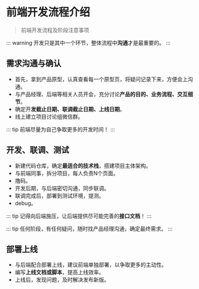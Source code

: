 # 前端开发流程介绍

> 前端开发流程及阶段注意事项

::: warning
开发只是其中一个环节，整体流程中**沟通**才是最重要的。
:::

## 需求沟通与确认

* 首先，拿到产品原型，认真查看每一个原型页，将疑问记录下来，方便会上沟通。
* 与产品经理、后端等相关人员开会，充分讨论**产品的目的、业务流程、交互细节**。
* 确定开**发截止日期、联调截止日期、上线日期**。
* 线上建立项目讨论组微信群。

::: tip
前端尽量为自己争取更多的开发时间！
:::

## 开发、联调、测试

* 新建代码仓库，确定**最适合的技术栈**，搭建项目主体架构。
* 与前端同事，拆分项目，每人负责N个页面。
* 撸码。
* 开发后期，与后端密切沟通，同步联调。
* 联调完成后，部署到测试环境，提测。
* debug。

::: tip
记得向后端施压，让后端提供尽可能完善的**接口文档**！
:::

::: tip
任何阶段，有任何疑问，随时找产品经理沟通，确定最终需求。
:::

## 部署上线

* 与后端配合部署上线，建议前端单独部署，以争取更多的主动性。
* 编写**上线文档或脚本**，提高上线效率。
* 上线后，发现问题，及时解决发布新版。

